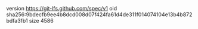 version https://git-lfs.github.com/spec/v1
oid sha256:9bdecfb9ee4b8dcd008d07f424fa61d4de311f014074104e13b4b872bdfa3fb1
size 4586
